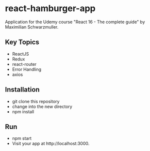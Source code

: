 # react-hamburger-app

Application for the Udemy course "React 16 - The complete guide" by Maximilian Schwarzmuller.

## Key Topics

- ReactJS
- Redux
- react-router
- Error Handling
- axios

## Installation

* git clone <repository-url> this repository
* change into the new directory
* npm install

## Run

* npm start
* Visit your app at http://localhost:3000.